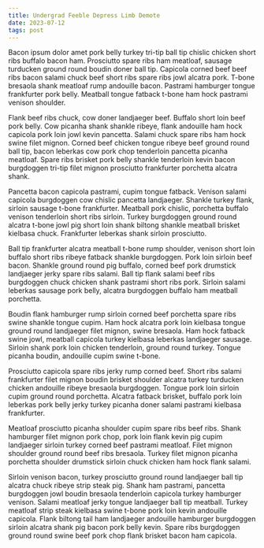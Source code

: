 ```yaml
---
title: Undergrad Feeble Depress Limb Demote
date: 2023-07-12
tags: post
---
```


Bacon ipsum dolor amet pork belly turkey tri-tip ball tip chislic chicken short ribs buffalo bacon ham.  Prosciutto spare ribs ham meatloaf, sausage turducken ground round boudin doner ball tip.  Capicola corned beef beef ribs bacon salami chuck beef short ribs spare ribs jowl alcatra pork.  T-bone bresaola shank meatloaf rump andouille bacon.  Pastrami hamburger tongue frankfurter pork belly.  Meatball tongue fatback t-bone ham hock pastrami venison shoulder.

Flank beef ribs chuck, cow doner landjaeger beef.  Buffalo short loin beef pork belly.  Cow picanha shank shankle ribeye, flank andouille ham hock capicola pork loin jowl kevin pancetta.  Salami chuck spare ribs ham hock swine filet mignon.  Corned beef chicken tongue ribeye beef ground round ball tip, bacon leberkas cow pork chop tenderloin pancetta picanha meatloaf.  Spare ribs brisket pork belly shankle tenderloin kevin bacon burgdoggen tri-tip filet mignon prosciutto frankfurter porchetta alcatra shank.

Pancetta bacon capicola pastrami, cupim tongue fatback.  Venison salami capicola burgdoggen cow chislic pancetta landjaeger.  Shankle turkey flank, sirloin sausage t-bone frankfurter.  Meatball pork chislic, porchetta buffalo venison tenderloin short ribs sirloin.  Turkey burgdoggen ground round alcatra t-bone jowl pig short loin shank biltong shankle meatball brisket kielbasa chuck.  Frankfurter leberkas shank sirloin prosciutto.

Ball tip frankfurter alcatra meatball t-bone rump shoulder, venison short loin buffalo short ribs ribeye fatback shankle burgdoggen.  Pork loin sirloin beef bacon.  Shankle ground round pig buffalo, corned beef pork drumstick landjaeger jerky spare ribs salami.  Ball tip flank salami beef ribs burgdoggen chuck chicken shank pastrami short ribs pork.  Sirloin salami leberkas sausage pork belly, alcatra burgdoggen buffalo ham meatball porchetta.

Boudin flank hamburger rump sirloin corned beef porchetta spare ribs swine shankle tongue cupim.  Ham hock alcatra pork loin kielbasa tongue ground round landjaeger filet mignon, swine bresaola.  Ham hock fatback swine jowl, meatball capicola turkey kielbasa leberkas landjaeger sausage.  Sirloin shank pork loin chicken tenderloin, ground round turkey.  Tongue picanha boudin, andouille cupim swine t-bone.

Prosciutto capicola spare ribs jerky rump corned beef.  Short ribs salami frankfurter filet mignon boudin brisket shoulder alcatra turkey turducken chicken andouille ribeye bresaola burgdoggen.  Tongue pork loin sirloin cupim ground round porchetta.  Alcatra fatback brisket, buffalo pork loin leberkas pork belly jerky turkey picanha doner salami pastrami kielbasa frankfurter.

Meatloaf prosciutto picanha shoulder cupim spare ribs beef ribs.  Shank hamburger filet mignon pork chop, pork loin flank kevin pig cupim landjaeger sirloin turkey corned beef pastrami meatloaf.  Filet mignon shoulder ground round beef ribs bresaola.  Turkey filet mignon picanha porchetta shoulder drumstick sirloin chuck chicken ham hock flank salami.

Sirloin venison bacon, turkey prosciutto ground round landjaeger ball tip alcatra chuck ribeye strip steak pig.  Shank ham pastrami, pancetta burgdoggen jowl boudin bresaola tenderloin capicola turkey hamburger venison.  Salami meatloaf jerky tongue landjaeger ball tip meatball.  Turkey meatloaf strip steak kielbasa swine t-bone pork loin kevin andouille capicola.  Flank biltong tail ham landjaeger andouille hamburger burgdoggen sirloin alcatra shank pig bacon pork belly kevin.  Spare ribs burgdoggen ground round swine beef pork chop flank brisket bacon ham capicola.